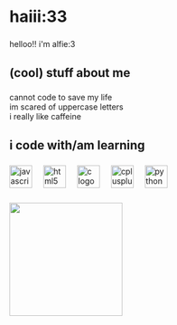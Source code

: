 <h1 align="left">haiii:33</h1>

###

<p align="left">helloo!! i'm alfie:3</p>

###

<h2 align="left">(cool) stuff about me</h2>

###

<p align="left">cannot code to save my life<br>im scared of uppercase letters<br>i really like caffeine</p>

###

<h2 align="left">i code with/am learning</h2>

###

<div align="left">
  <img src="https://cdn.jsdelivr.net/gh/devicons/devicon/icons/javascript/javascript-original.svg" height="40" alt="javascript logo"  />
  <img width="12" />
  <img src="https://cdn.jsdelivr.net/gh/devicons/devicon/icons/html5/html5-original.svg" height="40" alt="html5 logo"  />
  <img width="12" />
  <img src="https://cdn.jsdelivr.net/gh/devicons/devicon/icons/c/c-original.svg" height="40" alt="c logo"  />
  <img width="12" />
  <img src="https://cdn.jsdelivr.net/gh/devicons/devicon/icons/cplusplus/cplusplus-original.svg" height="40" alt="cplusplus logo"  />
  <img width="12" />
  <img src="https://cdn.jsdelivr.net/gh/devicons/devicon/icons/python/python-original.svg" height="40" alt="python logo"  />
</div>

###

<div align="left">
  <img height="200" src="https://i.pinimg.com/736x/a8/f7/9e/a8f79eaa654e77e914caafc1facfede1.jpg"  />
</div>

###
